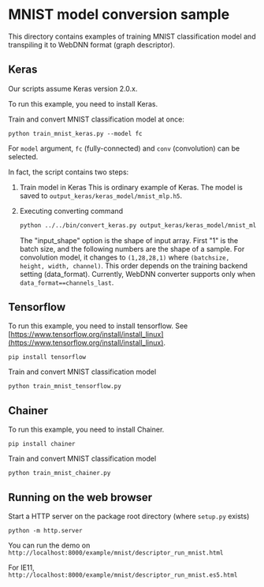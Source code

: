 # MNIST model conversion sample
This directory contains examples of training MNIST classification model and transpiling it to WebDNN format (graph descriptor).

## Keras
Our scripts assume Keras version 2.0.x.

To run this example, you need to install Keras.

Train and convert MNIST classification model at once:
```
python train_mnist_keras.py --model fc
```

For `model` argument, `fc` (fully-connected) and `conv` (convolution) can be selected.

In fact, the script contains two steps:

1. Train model in Keras
    This is ordinary example of Keras. The model is saved to `output_keras/keras_model/mnist_mlp.h5`.

2. Executing converting command
    ```sh
    python ../../bin/convert_keras.py output_keras/keras_model/mnist_mlp.h5 --input_shape '(1,784)' --out output_keras
    ```

    The "input_shape" option is the shape of input array. First "1" is the batch size, and the following numbers are the shape of a sample.
    For convolution model, it changes to `(1,28,28,1)` where `(batchsize, height, width, channel)`. This order depends on the training backend setting (data_format). Currently, WebDNN converter supports only when `data_format==channels_last`.

## Tensorflow

To run this example, you need to install tensorflow. See [https://www.tensorflow.org/install/install_linux](https://www.tensorflow.org/install/install_linux).
```
pip install tensorflow
```

Train and convert MNIST classification model
```
python train_mnist_tensorflow.py
```

## Chainer

To run this example, you need to install Chainer.
```
pip install chainer
```

Train and convert MNIST classification model
```
python train_mnist_chainer.py
```

## Running on the web browser
Start a HTTP server on the package root directory (where `setup.py` exists)

```
python -m http.server
```

You can run the demo on `http://localhost:8000/example/mnist/descriptor_run_mnist.html`

For IE11, `http://localhost:8000/example/mnist/descriptor_run_mnist.es5.html`
